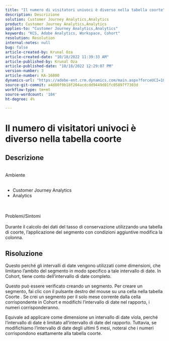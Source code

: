 ```yaml
---
title: "Il numero di visitatori univoci è diverso nella tabella coorte"
description: Descrizione
solution: Customer Journey Analytics,Analytics
product: Customer Journey Analytics,Analytics
applies-to: "Customer Journey Analytics,Analytics"
keywords: "KCS, Adobe Analytics, Workspace, Cohort"
resolution: Resolution
internal-notes: null
bug: false
article-created-by: Krunal Oza
article-created-date: "10/18/2022 11:39:33 AM"
article-published-by: Krunal Oza
article-published-date: "10/18/2022 12:29:07 PM"
version-number: 3
article-number: KA-16800
dynamics-url: "https://adobe-ent.crm.dynamics.com/main.aspx?forceUCI=1&pagetype=entityrecord&etn=knowledgearticle&id=6af98783-d94e-ed11-bba2-00224808679b"
source-git-commit: a4d80f9b18f204acdcdd9449d01fc05897f7303d
workflow-type: tm+mt
source-wordcount: '184'
ht-degree: 4%

---
```


# Il numero di visitatori univoci è diverso nella tabella coorte

## Descrizione

<br>Ambiente<br><br>
- Customer Journey Analytics
- Analytics



<br><br>Problemi/Sintomi<br><br>
Durante il calcolo dei dati del tasso di conservazione utilizzando una tabella di coorte, l’applicazione del segmento con condizioni aggiuntive modifica la colonna.




## Risoluzione


Questo perché gli intervalli di date vengono utilizzati come dimensioni, che limitano l’ambito del segmento in modo specifico a tale intervallo di date. In Cohort, tiene conto dell’intervallo di date completo.

Questo può essere verificato creando un segmento. Per creare un segmento, fai clic con il pulsante destro del mouse su una cella nella tabella Coorte . Se crei un segmento per il solo mese corrente dalla cella corrispondente in Cohort e modifichi l’intervallo di date nel rapporto, i numeri corrisponderanno.

Equivale ad applicare come dimensione un intervallo di date viola, perché l’intervallo di date è limitato all’intervallo di date del rapporto. Tuttavia, se modifichiamo l’intervallo di date degli ultimi 5 mesi, noterai che i numeri corrispondono esattamente alla tabella coorte.






